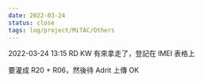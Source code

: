 ```yaml
---
date: 2022-03-24
status: close
tags: log/project/MiTAC/Others
---
```



2022-03-24 13:15
RD KW 有來拿走了，登記在 IMEI 表格上

要灌成 R20 + R06，然後待 Adrit 上傳 OK
